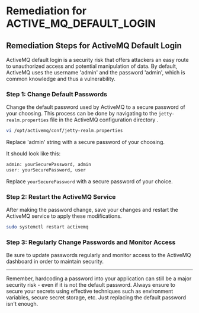 # Remediation for ACTIVE_MQ_DEFAULT_LOGIN

## Remediation Steps for ActiveMQ Default Login  
ActiveMQ default login is a security risk that offers attackers an easy route to unauthorized access and potential manipulation of data. By default, ActiveMQ uses the username 'admin' and the password 'admin', which is common knowledge and thus a vulnerability. 

### Step 1: Change Default Passwords  
Change the default password used by ActiveMQ to a secure password of your choosing. This process can be done by navigating to the `jetty-realm.properties` file in the ActiveMQ configuration directory .

```bash
vi /opt/activemq/conf/jetty-realm.properties
```
Replace 'admin' string with a secure password of your choosing. 

It should look like this: 
```bash
admin: yourSecurePassword, admin 
user: yourSecurePassword, user
```
Replace `yourSecurePassword` with a secure password of your choice.

### Step 2: Restart the ActiveMQ Service  
After making the password change, save your changes and restart the ActiveMQ service to apply these modifications. 

```bash
sudo systemctl restart activemq
```
### Step 3: Regularly Change Passwords and Monitor Access  
Be sure to update passwords regularly and monitor access to the ActiveMQ dashboard in order to maintain security. 

---

Remember, hardcoding a password into your application can still be a major security risk - even if it is not the default password. Always ensure to secure your secrets using effective techniques such as environment variables, secure secret storage, etc. Just replacing the default password isn't enough.